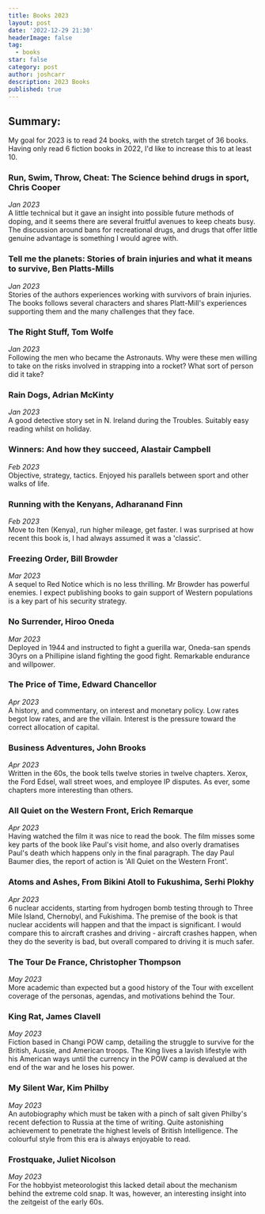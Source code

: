 ```yaml
---
title: Books 2023
layout: post
date: '2022-12-29 21:30'
headerImage: false
tag:
  - books
star: false
category: post
author: joshcarr
description: 2023 Books
published: true
---
```


## Summary:
My goal for 2023 is to read 24 books, with the stretch target of 36 books. Having only read 6 fiction books in 2022, I'd like to increase this to at least 10. 

### Run, Swim, Throw, Cheat: The Science behind drugs in sport, Chris Cooper
*Jan 2023*  
A little technical but it gave an insight into possible future methods of doping, and it seems there are several fruitful avenues to keep cheats busy. The discussion around bans for recreational drugs, and drugs that offer little genuine advantage is something I would agree with. 

### Tell me the planets: Stories of brain injuries and what it means to survive, Ben Platts-Mills
*Jan 2023*  
Stories of the authors experiences working with survivors of brain injuries. The books follows several characters and shares Platt-Mill's experiences supporting them and the many challenges that they face. 

### The Right Stuff, Tom Wolfe
*Jan 2023*  
Following the men who became the Astronauts. Why were these men willing to take on the risks involved in strapping into a rocket? What sort of person did it take?

### Rain Dogs, Adrian McKinty
*Jan 2023*  
A good detective story set in N. Ireland during the Troubles. Suitably easy reading whilst on holiday.

### Winners: And how they succeed, Alastair Campbell
*Feb 2023*  
Objective, strategy, tactics. Enjoyed his parallels between sport and other walks of life.

### Running with the Kenyans, Adharanand Finn
*Feb 2023*  
Move to Iten (Kenya), run higher mileage, get faster. I was surprised at how recent this book is, I had always assumed it was a 'classic'. 

### Freezing Order, Bill Browder
*Mar 2023*  
A sequel to Red Notice which is no less thrilling. Mr Browder has powerful enemies. I expect publishing books to gain support of Western populations is a key part of his security strategy.

### No Surrender, Hiroo Oneda
*Mar 2023*  
Deployed in 1944 and instructed to fight a guerilla war, Oneda-san spends 30yrs on a Phillipine island fighting the good fight. Remarkable endurance and willpower. 

### The Price of Time, Edward Chancellor
*Apr 2023*  
A history, and commentary, on interest and monetary policy. Low rates begot low rates, and are the villain. Interest is the pressure toward the correct allocation of capital.

### Business Adventures, John Brooks
*Apr 2023*  
Written in the 60s, the book tells twelve stories in twelve chapters. Xerox, the Ford Edsel, wall street woes, and employee IP disputes. As ever, some chapters more interesting than others. 

### All Quiet on the Western Front, Erich Remarque
*Apr 2023*  
Having watched the film it was nice to read the book. The film misses some key parts of the book like Paul's visit home, and also overly dramatises Paul's death which happens only in the final paragraph. The day Paul Baumer dies, the report of action is 'All Quiet on the Western Front'.  

### Atoms and Ashes, From Bikini Atoll to Fukushima, Serhi Plokhy
*Apr 2023*  
6 nuclear accidents, starting from hydrogen bomb testing through to Three Mile Island, Chernobyl, and Fukishima. The premise of the book is that nuclear accidents will happen and that the impact is significant. I would compare this to aircraft crashes and driving - aircraft crashes happen, when they do the severity is bad, but overall compared to driving it is much safer.

### The Tour De France, Christopher Thompson
*May 2023*  
More academic than expected but a good history of the Tour with excellent coverage of the personas, agendas, and motivations behind the Tour.

### King Rat, James Clavell 
*May 2023*  
Fiction based in Changi POW camp, detailing the struggle to survive for the British, Aussie, and American troops. The King lives a lavish lifestyle with his American ways until the currency in the POW camp is devalued at the end of the war and he loses his power.

### My Silent War, Kim Philby 
*May 2023*  
An autobiography which must be taken with a pinch of salt given Philby's recent defection to Russia at the time of writing. Quite astonishing achievement to penetrate the highest levels of British Intelligence. The colourful style from this era is always enjoyable to read. 

### Frostquake, Juliet Nicolson 
*May 2023*  
For the hobbyist meteorologist this lacked detail about the mechanism behind the extreme cold snap. It was, however, an interesting insight into the zeitgeist of the early 60s. 
